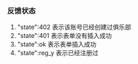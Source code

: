 ### 反馈状态
1. "state":402 表示该账号已经创建过俱乐部
2. "state":401 表示表单没有插入成功
3. "state":ok 表示表单插入成功
4. "state":reg_y 表示已经注册过

